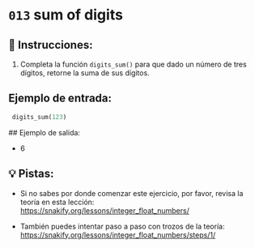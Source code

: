 # `013` sum of digits

## 📝 Instrucciones:

1. Completa la función `digits_sum()` para que dado un número de tres dígitos, retorne la suma de sus dígitos.

## Ejemplo de entrada:
 
```py
 digits_sum(123)
 ```

## Ejemplo de salida:

+ 6

## 💡 Pistas:

+ Si no sabes por donde comenzar este ejercicio, por favor, revisa la teoría en esta lección: https://snakify.org/lessons/integer_float_numbers/

+ También puedes intentar paso a paso con trozos de la teoría: https://snakify.org/lessons/integer_float_numbers/steps/1/